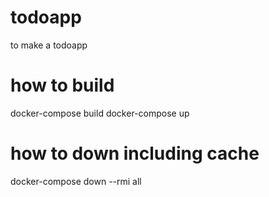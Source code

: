 # todoapp
to make a todoapp

# how to build
docker-compose build
docker-compose up

# how to down including cache
docker-compose down --rmi all